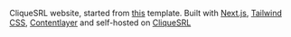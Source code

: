 CliqueSRL website, started from [this](https://github.com/chronark/chronark.com) template. Built with [Next.js](https://nextjs.org/), [Tailwind CSS](https://tailwindcss.com/), [Contentlayer](https://www.contentlayer.dev/) and self-hosted on [CliqueSRL](https://cliquesrl.it)

